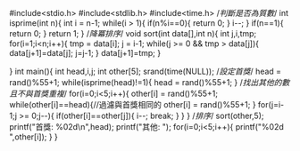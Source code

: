 #include<stdio.h>
#include<stdlib.h>
#include<time.h>
/*判斷是否為質數*/
int isprime(int n){
    int i = n-1;
    while(i > 1){
        if(n%i==0){
            return 0;
        }
        i--;
    }
    if(n==1){
        return 0;
    }
    return 1;
}
/*降冪排序*/
void sort(int data[],int n){
    int j,i,tmp;
    for(i=1;i<n;i++){
        tmp = data[i];
        j = i-1;
        while(j >= 0 && tmp > data[j]){
            data[j+1]=data[j];
            j=j-1;
        }
        data[j+1]=tmp;
    }
    
}
int main(){
    int head,i,j;
    int other[5];
    srand(time(NULL));
    /*設定首獎*/
    head = rand()%55+1;
    while(isprime(head)!=1){
        head = rand()%55+1;
    }
    /*找出其他的數且不與首獎重複*/
    for(i=0;i<5;i++){
        other[i] = rand()%55+1;
        while(other[i]==head){//過濾與首獎相同的
            other[i] = rand()%55+1;
        }
        for(j=i-1;j >= 0;j--){
            if(other[i]==other[j]){
                i--;
                break;
            }
        }
    }
    /*排序*/
    sort(other,5);
    printf("首獎: %02d\n",head);
    printf("其他: ");
    for(i=0;i<5;i++){
        printf("%02d ",other[i]);
    }
}
